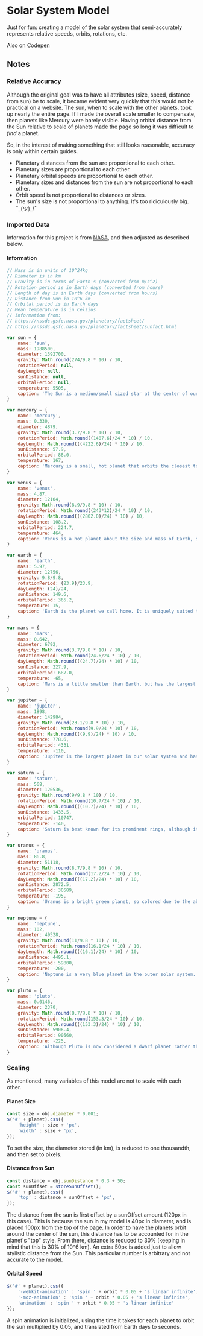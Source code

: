 # Solar System Model
Just for fun: creating a model of the solar system that semi-accurately represents relative speeds, orbits, rotations, etc.

Also on [Codepen](https://codepen.io/susanpallmann/pen/eYZLBeN)

## Notes
### Relative Accuracy
Although the original goal was to have all attributes (size, speed, distance from sun) be to scale, it became evident very quickly that this would not be practical on a website. The sun, when to scale with the other planets, took up nearly the entire page. If I made the overall scale smaller to compensate, then planets like Mercury were barely visible. Having orbital distance from the Sun relative to scale of planets made the page so long it was difficult to *find* a planet. 

So, in the interest of making something that still looks reasonable, accuracy is only within certain guides.

* Planetary distances from the sun are proportional to each other.
* Planetary sizes are proportional to each other.
* Planetary orbital speeds are proportional to each other.
* Planetary sizes and distances from the sun are not proportional to each other.
* Orbit speed is not proportional to distances or sizes.
* The sun's size is not proportional to anything. It's too ridiculously big. ¯\_(ツ)_/¯

### Imported Data
Information for this project is from [NASA](https://nssdc.gsfc.nasa.gov/planetary/factsheet/), and then adjusted as described below.

#### Information
```javascript
// Mass is in units of 10^24kg
// Diameter is in km
// Gravity is in terms of Earth's (converted from m/s^2)
// Rotation period is in Earth days (converted from hours)
// Length of day is in Earth days (converted from hours)
// Distance from Sun in 10^6 km
// Orbital period is in Earth days
// Mean temperature is in Celsius
// Information from:
// https://nssdc.gsfc.nasa.gov/planetary/factsheet/
// https://nssdc.gsfc.nasa.gov/planetary/factsheet/sunfact.html

var sun = {
	name: 'sun',
	mass: 1988500,
	diameter: 1392700,
	gravity: Math.round(274/9.8 * 10) / 10,
	rotationPeriod: null,
	dayLength: null,
	sunDistance: null,
	orbitalPeriod: null,
	temperature: 5505,
	caption: 'The Sun is a medium/small sized star at the center of our solar system.'
}

var mercury = {
	name: 'mercury',
	mass: 0.330,
	diameter: 4879,
	gravity: Math.round(3.7/9.8 * 10) / 10,
	rotationPeriod: Math.round((1407.6)/24 * 10) / 10,
	dayLength: Math.round(((4222.6)/24) * 10) / 10,
	sunDistance: 57.9,
	orbitalPeriod: 88.0,
	temperature: 167,
	caption: 'Mercury is a small, hot planet that orbits the closest to the sun.'
}

var venus = {
	name: 'venus',
	mass: 4.87,
	diameter: 12104,
	gravity: Math.round(8.9/9.8 * 10) / 10,
	rotationPeriod: Math.round((243*12)/24 * 10) / 10,
	dayLength: Math.round(((2802.0)/24) * 10) / 10,
	sunDistance: 108.2,
	orbitalPeriod: 224.7,
	temperature: 464,
	caption: 'Venus is a hot planet about the size and mass of Earth, sometimes called our sister planet.'
}

var earth = {
	name: 'earth',
	mass: 5.97,
	diameter: 12756,
	gravity: 9.8/9.8,
	rotationPeriod: (23.9)/23.9,
	dayLength: (24)/24,
	sunDistance: 149.6,
	orbitalPeriod: 365.2,
	temperature: 15,
	caption: 'Earth is the planet we call home. It is uniquely suited to life, which is why you\'re here!'
}

var mars = {
	name: 'mars',
	mass: 0.642,
	diameter: 6792,
	gravity: Math.round(3.7/9.8 * 10) / 10,
	rotationPeriod: Math.round(24.6/24 * 10) / 10,
	dayLength: Math.round(((24.7)/24) * 10) / 10,
	sunDistance: 227.9,
	orbitalPeriod: 687.0,
	temperature: -65,
	caption: 'Mars is a little smaller than Earth, but has the largest mountain in our solar system.'
}

var jupiter = {
	name: 'jupiter',
	mass: 1898,
	diameter: 142984,
	gravity: Math.round(23.1/9.8 * 10) / 10,
	rotationPeriod: Math.round(9.9/24 * 10) / 10,
	dayLength: Math.round(((9.9)/24) * 10) / 10,
	sunDistance: 778.6,
	orbitalPeriod: 4331,
	temperature: -110,
	caption: 'Jupiter is the largest planet in our solar system and has a large red spot that is actually a long, ongoing storm!'
}

var saturn = {
	name: 'saturn',
	mass: 568,
	diameter: 120536,
	gravity: Math.round(9/9.8 * 10) / 10,
	rotationPeriod: Math.round(10.7/24 * 10) / 10,
	dayLength: Math.round(((10.7)/24) * 10) / 10,
	sunDistance: 1433.5,
	orbitalPeriod: 10747,
	temperature: -140,
	caption: 'Saturn is best known for its prominent rings, although it is not actually the only planet with rings in our system.'
}

var uranus = {
	name: 'uranus',
	mass: 86.8,
	diameter: 51118,
	gravity: Math.round(8.7/9.8 * 10) / 10,
	rotationPeriod: Math.round(17.2/24 * 10) / 10,
	dayLength: Math.round(((17.2)/24) * 10) / 10,
	sunDistance: 2872.5,
	orbitalPeriod: 30589,
	temperature: -195,
	caption: 'Uranus is a bright green planet, so colored due to the absorption of red light by methane gas in the atmosphere.'
}

var neptune = {
	name: 'neptune',
	mass: 102,
	diameter: 49528,
	gravity: Math.round(11/9.8 * 10) / 10,
	rotationPeriod: Math.round(16.1/24 * 10) / 10,
	dayLength: Math.round(((16.1)/24) * 10) / 10,
	sunDistance: 4495.1,
	orbitalPeriod: 59800,
	temperature: -200,
	caption: 'Neptune is a very blue planet in the outer solar system. Although it is much larger than Earth, its gravity is remarkably similar to ours!'
}

var pluto = {
	name: 'pluto',
	mass: 0.0146,
	diameter: 2370,
	gravity: Math.round(0.7/9.8 * 10) / 10,
	rotationPeriod: Math.round(153.3/24 * 10) / 10,
	dayLength: Math.round(((153.3)/24) * 10) / 10,
	sunDistance: 5906.4,
	orbitalPeriod: 90560,
	temperature: -225,
	caption: 'Although Pluto is now considered a dwarf planet rather than a full planet, I included it to make my model feel more nostalgic. :)'
}
```

### Scaling
As mentioned, many variables of this model are not to scale with each other.

#### Planet Size
```javascript
const size = obj.diameter * 0.001;
$('#' + planet).css({
	'height' : size + 'px',
	'width' : size + 'px',
});
```
To set the size, the diameter stored (in km), is reduced to one thousandth, and then set to pixels.

#### Distance from Sun
```javascript
const distance = obj.sunDistance * 0.3 + 50;
const sunOffset = storeSunOffset();
$('#' + planet).css({
	'top' : distance + sunOffset + 'px',
});
```
The distance from the sun is first offset by a sunOffset amount (120px in this case). This is because the sun in my model is 40px in diameter, and is placed 100px from the top of the page. In order to have the planets orbit around the center of the sun, this distance has to be accounted for in the planet's "top" style. From there, distance is reduced to 30% (keeping in mind that this is 30% of 10^6 km). An extra 50px is added just to allow stylistic distance from the Sun. This particular number is arbitrary and not accurate to the model.

#### Orbital Speed
```javascript
$('#' + planet).css({
	'-webkit-animation' : 'spin ' + orbit * 0.05 + 's linear infinite',
	'-moz-animation' : 'spin ' + orbit * 0.05 + 's linear infinite',
	'animation' : 'spin ' + orbit * 0.05 + 's linear infinite'
});
```
A spin animation is initialized, using the time it takes for each planet to orbit the sun multiplied by 0.05, and translated from Earth days to seconds.
